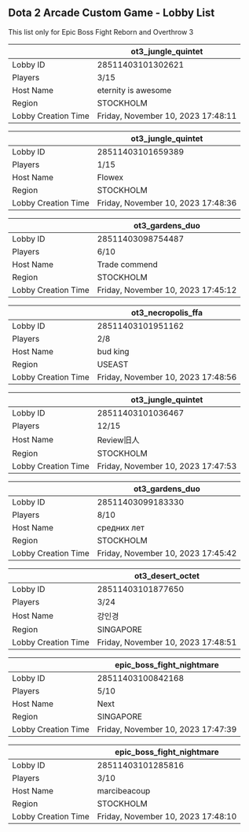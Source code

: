 ## Dota 2 Arcade Custom Game - Lobby List

This list only for Epic Boss Fight Reborn and Overthrow 3

|  | ot3_jungle_quintet |
| ------ | ------ |
| Lobby ID | 28511403101302621 |
| Players | 3/15 |
| Host Name | eternity is awesome |
| Region | STOCKHOLM |
| Lobby Creation Time | Friday, November 10, 2023 17:48:11 |


|  | ot3_jungle_quintet |
| ------ | ------ |
| Lobby ID | 28511403101659389 |
| Players | 1/15 |
| Host Name | Flowex |
| Region | STOCKHOLM |
| Lobby Creation Time | Friday, November 10, 2023 17:48:36 |


|  | ot3_gardens_duo |
| ------ | ------ |
| Lobby ID | 28511403098754487 |
| Players | 6/10 |
| Host Name | Trade commend |
| Region | STOCKHOLM |
| Lobby Creation Time | Friday, November 10, 2023 17:45:12 |


|  | ot3_necropolis_ffa |
| ------ | ------ |
| Lobby ID | 28511403101951162 |
| Players | 2/8 |
| Host Name | bud king |
| Region | USEAST |
| Lobby Creation Time | Friday, November 10, 2023 17:48:56 |


|  | ot3_jungle_quintet |
| ------ | ------ |
| Lobby ID | 28511403101036467 |
| Players | 12/15 |
| Host Name | Review旧人 |
| Region | STOCKHOLM |
| Lobby Creation Time | Friday, November 10, 2023 17:47:53 |


|  | ot3_gardens_duo |
| ------ | ------ |
| Lobby ID | 28511403099183330 |
| Players | 8/10 |
| Host Name | средних лет |
| Region | STOCKHOLM |
| Lobby Creation Time | Friday, November 10, 2023 17:45:42 |


|  | ot3_desert_octet |
| ------ | ------ |
| Lobby ID | 28511403101877650 |
| Players | 3/24 |
| Host Name | 강인경 |
| Region | SINGAPORE |
| Lobby Creation Time | Friday, November 10, 2023 17:48:51 |


|  | epic_boss_fight_nightmare |
| ------ | ------ |
| Lobby ID | 28511403100842168 |
| Players | 5/10 |
| Host Name | Next |
| Region | SINGAPORE |
| Lobby Creation Time | Friday, November 10, 2023 17:47:39 |


|  | epic_boss_fight_nightmare |
| ------ | ------ |
| Lobby ID | 28511403101285816 |
| Players | 3/10 |
| Host Name | marcibeacoup |
| Region | STOCKHOLM |
| Lobby Creation Time | Friday, November 10, 2023 17:48:10 |


